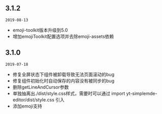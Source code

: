 ## 3.1.2

`2019-08-13`

- emoji-toolkit版本升级到5.0
- 增加emojiToolkit配置选项并去除emoji-assets依赖

## 3.1.0

`2019-07-18`

- 修复全屏状态下组件被卸载导致无法页面滚动的bug
- 修复组件初始化时自动保存的内容没有被同步的bug
- 删除getLineAndCursor参数
- 单独抽离出./dist/style.css样式，需要时可以通过 import yt-simplemde-editor/dist/style.css 引入
- 添加emoji支持

